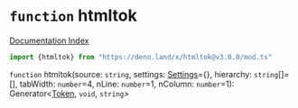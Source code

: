# `function` htmltok

[Documentation Index](../README.md)

```ts
import {htmltok} from "https://deno.land/x/htmltok@v3.0.0/mod.ts"
```

`function` htmltok(source: `string`, settings: [Settings](../interface.Settings/README.md)=\{}, hierarchy: `string`\[]=\[], tabWidth: `number`=4, nLine: `number`=1, nColumn: `number`=1): Generator\<[Token](../class.Token/README.md), `void`, `string`>

